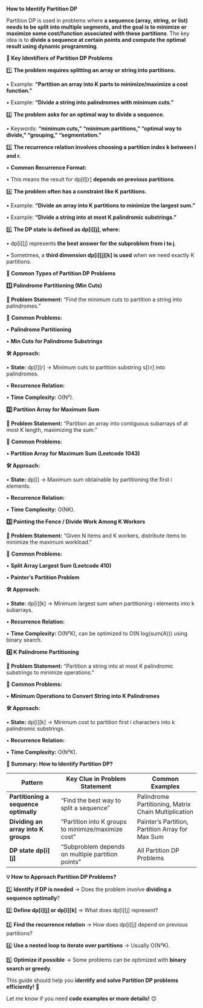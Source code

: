 **How to Identify Partition DP**

Partition DP is used in problems where **a sequence (array, string, or list) needs to be split into multiple segments, and the goal is to minimize or maximize some cost/function associated with these partitions**. The key idea is to **divide a sequence at certain points and compute the optimal result using dynamic programming**.

**📌 Key Identifiers of Partition DP Problems**

  

1️⃣ **The problem requires splitting an array or string into partitions.**

• Example: **“Partition an array into K parts to minimize/maximize a cost function.”**

• Example: **“Divide a string into palindromes with minimum cuts.”**

  

2️⃣ **The problem asks for an optimal way to divide a sequence.**

• Keywords: **“minimum cuts,” “minimum partitions,” “optimal way to divide,” “grouping,” “segmentation.”**

  

3️⃣ **The recurrence relation involves choosing a partition index k between l and r.**

• **Common Recurrence Format:**

• This means the result for dp[l][r] **depends on previous partitions**.

  

4️⃣ **The problem often has a constraint like K partitions.**

• Example: **“Divide an array into K partitions to minimize the largest sum.”**

• Example: **“Divide a string into at most K palindromic substrings.”**

  

5️⃣ **The DP state is defined as dp[i][j], where:**

• dp[i][j] represents **the best answer for the subproblem from i to j**.

• Sometimes, a **third dimension dp[i][j][k] is used** when we need exactly K partitions.

**🎯 Common Types of Partition DP Problems**

**1️⃣ Palindrome Partitioning (Min Cuts)**

  

**🔹 Problem Statement:** “Find the minimum cuts to partition a string into palindromes.”

📌 **Common Problems:**

• **Palindrome Partitioning**

• **Min Cuts for Palindrome Substrings**

  

**🛠️ Approach:**

• **State:** dp[l][r] → Minimum cuts to partition substring s[l:r] into palindromes.

• **Recurrence Relation:**

• **Time Complexity:** O(N²).

**2️⃣ Partition Array for Maximum Sum**

  

**🔹 Problem Statement:** “Partition an array into contiguous subarrays of at most K length, maximizing the sum.”

📌 **Common Problems:**

• **Partition Array for Maximum Sum (Leetcode 1043)**

  

**🛠️ Approach:**

• **State:** dp[i] → Maximum sum obtainable by partitioning the first i elements.

• **Recurrence Relation:**

• **Time Complexity:** O(NK).

**3️⃣ Painting the Fence / Divide Work Among K Workers**

  

**🔹 Problem Statement:** “Given N items and K workers, distribute items to minimize the maximum workload.”

📌 **Common Problems:**

• **Split Array Largest Sum (Leetcode 410)**

• **Painter’s Partition Problem**

  

**🛠️ Approach:**

• **State:** dp[i][k] → Minimum largest sum when partitioning i elements into k subarrays.

• **Recurrence Relation:**

• **Time Complexity:** O(N²K), can be optimized to O(N log(sum(A))) using binary search.

**4️⃣ K Palindrome Partitioning**

  

**🔹 Problem Statement:** “Partition a string into at most K palindromic substrings to minimize operations.”

📌 **Common Problems:**

• **Minimum Operations to Convert String into K Palindromes**

  

**🛠️ Approach:**

• **State:** dp[i][k] → Minimum cost to partition first i characters into k palindromic substrings.

• **Recurrence Relation:**

• **Time Complexity:** O(N²K).

**📝 Summary: How to Identify Partition DP?**

|**Pattern**|**Key Clue in Problem Statement**|**Common Examples**|
|---|---|---|
|**Partitioning a sequence optimally**|“Find the best way to split a sequence”|Palindrome Partitioning, Matrix Chain Multiplication|
|**Dividing an array into K groups**|“Partition into K groups to minimize/maximize cost”|Painter’s Partition, Partition Array for Max Sum|
|**DP state dp[i][j]**|“Subproblem depends on multiple partition points”|All Partition DP Problems|

**💡 How to Approach Partition DP Problems?**

  

1️⃣ **Identify if DP is needed** → Does the problem involve **dividing a sequence optimally**?

2️⃣ **Define dp[i][j] or dp[i][k]** → What does dp[i][j] represent?

3️⃣ **Find the recurrence relation** → How does dp[i][j] depend on previous partitions?

4️⃣ **Use a nested loop to iterate over partitions** → Usually O(N²K).

5️⃣ **Optimize if possible** → Some problems can be optimized with **binary search or greedy**.

This guide should help you **identify and solve Partition DP problems efficiently!** 🚀

Let me know if you need **code examples or more details!** 😊
